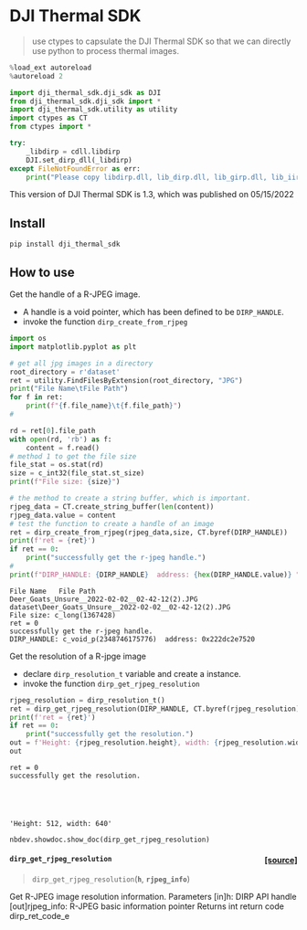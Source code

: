 # DJI Thermal SDK
> use ctypes to capsulate the DJI Thermal SDK so that we can directly use python to process thermal images. 


```python
%load_ext autoreload
%autoreload 2
```

```python
import dji_thermal_sdk.dji_sdk as DJI
from dji_thermal_sdk.dji_sdk import *
import dji_thermal_sdk.utility as utility
import ctypes as CT
from ctypes import *
```

```python
try:
    _libdirp = cdll.libdirp
    DJI.set_dirp_dll(_libdirp)
except FileNotFoundError as err:
    print("Please copy libdirp.dll, lib_dirp.dll, lib_girp.dll, lib_iirp.dll, and lib_list.ini. to your folder.")
```

This version of DJI Thermal SDK is 1.3, which was published on 05/15/2022

## Install

`pip install dji_thermal_sdk`

## How to use

Get the handle of a R-JPEG image.  
- A handle is a void pointer, which has been defined to be `DIRP_HANDLE`.
- invoke the function `dirp_create_from_rjpeg`

```python
import os
import matplotlib.pyplot as plt
```

```python
# get all jpg images in a directory
root_directory = r'dataset'
ret = utility.FindFilesByExtension(root_directory, "JPG")
print("File Name\tFile Path")
for f in ret:
    print(f"{f.file_name}\t{f.file_path}")
#

rd = ret[0].file_path
with open(rd, 'rb') as f:
    content = f.read()
# method 1 to get the file size
file_stat = os.stat(rd)
size = c_int32(file_stat.st_size)
print(f"File size: {size}")

# the method to create a string buffer, which is important.
rjpeg_data = CT.create_string_buffer(len(content))
rjpeg_data.value = content
# test the function to create a handle of an image
ret = dirp_create_from_rjpeg(rjpeg_data,size, CT.byref(DIRP_HANDLE))
print(f'ret = {ret}')
if ret == 0:
    print("successfully get the r-jpeg handle.")
#
print(f"DIRP_HANDLE: {DIRP_HANDLE}  address: {hex(DIRP_HANDLE.value)} ")
```

    File Name	File Path
    Deer_Goats_Unsure__2022-02-02__02-42-12(2).JPG	dataset\Deer_Goats_Unsure__2022-02-02__02-42-12(2).JPG
    File size: c_long(1367428)
    ret = 0
    successfully get the r-jpeg handle.
    DIRP_HANDLE: c_void_p(2348746175776)  address: 0x222dc2e7520 
    

Get the resolution of a R-jpge image  
- declare `dirp_resolution_t` variable and create a instance.  
- invoke the function `dirp_get_rjpeg_resolution`

```python
rjpeg_resolution = dirp_resolution_t()
ret = dirp_get_rjpeg_resolution(DIRP_HANDLE, CT.byref(rjpeg_resolution))
print(f'ret = {ret}')
if ret == 0:
    print("successfully get the resolution.")
out = f'Height: {rjpeg_resolution.height}, width: {rjpeg_resolution.width}'
out
```

    ret = 0
    successfully get the resolution.
    




    'Height: 512, width: 640'



```python
nbdev.showdoc.show_doc(dirp_get_rjpeg_resolution)
```


<h4 id="dirp_get_rjpeg_resolution" class="doc_header"><code>dirp_get_rjpeg_resolution</code><a href="https://github.com/haitaolyu/dji_thermal_sdk/tree/master/dji_thermal_sdk/dji_sdk.py#L330" class="source_link" style="float:right">[source]</a></h4>

> <code>dirp_get_rjpeg_resolution</code>(**`h`**, **`rjpeg_info`**)

Get R-JPEG image resolution information.
Parameters
    [in]h: DIRP API handle
    [out]rjpeg_info: R-JPEG basic information pointer
Returns
    int return code dirp_ret_code_e

